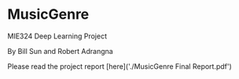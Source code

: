 # MusicGenre
MIE324 Deep Learning Project

By Bill Sun and Robert Adrangna

Please read the project report [here]('./MusicGenre Final Report.pdf')
